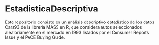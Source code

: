 # EstadisticaDescriptiva
Este repositorio consiste en un análisis descriptivo estadístico de los datos Cars93 de la librería MASS en R, que considera autos seleccionados aleatoriamente en el mercado en 1993 listados por el Consumer Reports Issue y el PACE Buying Guide.

